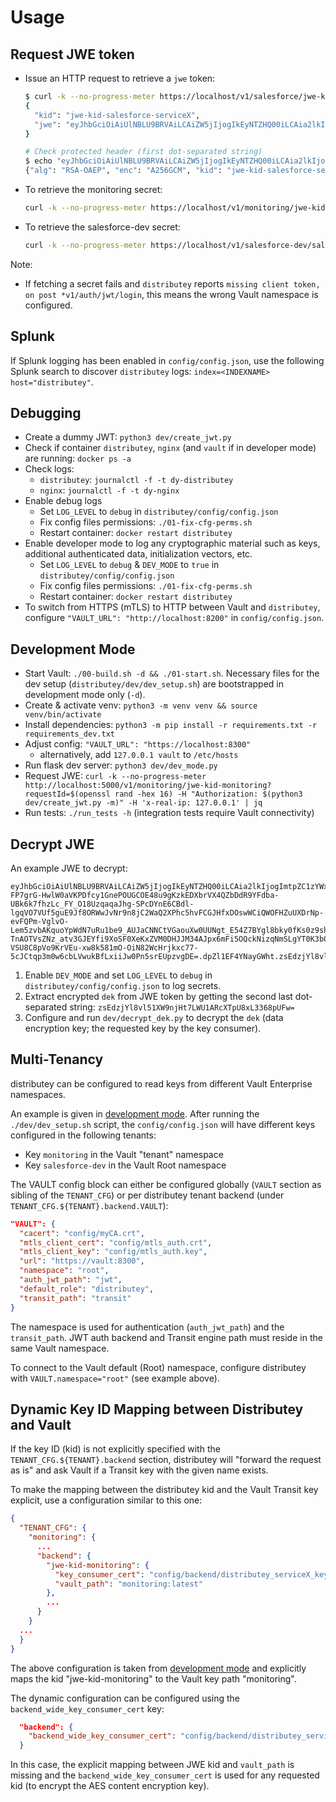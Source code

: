 # Usage
## Request JWE token
- Issue an HTTP request to retrieve a `jwe` token:
  ```bash
  $ curl -k --no-progress-meter https://localhost/v1/salesforce/jwe-kid-salesforce-serviceX?requestId=$(openssl rand -hex 16) -H "Authorization: $(python3 dev/create_jwt.py)" | jq
  {
    "kid": "jwe-kid-salesforce-serviceX",
    "jwe": "eyJhbGciOiAiUlNBLU9BRVAiLCAiZW5jIjogIkEyNTZHQ00iLCAia2lkIjogImp3ZS1raWQtc2FsZXNmb3JjZS1zZXJ2aWNlWCIsICJqdGkiOiAibm9uY2UifQ==.ZPlJ1ZIesHRu-RXcGHIqYrfun4sbZTi2DsTY5YS6citlzgFHPBlTlV-EGBPe5QU8ahjqL6X3KpC7iFgWIng2E43v844uI8jFTMJetwYdP3yU7ckdxw73IvaARuG_ZCB_1xpxfxy4GpLE-u5552jKI8bqjUuWeDTD-Nb9DfyTdA6YEK4atZ6q1mZFUpdewtl9oMEag40G_TUb-K0gtScYhiKWpbHnEvtfUzlAka4F8vrmtGI5GUM84dk_40r5YTT-db3z_uqFj2DzYvXgnPxpJK4k6okqUEWuPAf3gZKWY8ftKP5UbDDD5gnElPL1N72-HcSStn2WDtCjFK8dlLBUDNiOVrGVcAm9Pwt4Ae70XDi7708aGbhdZQ7kqib1V5tJKea088_r6LuuralGsMrYV-E3LY2Drxh73pXWTFVLT8SQ5ezUBeAavQl4NoBtd9j4Vw3tHxnMR6P9mZBFf82EaG4ms7DDgSPwHNsLh7It3HxnFDkGr7cituNlEwzIO0EB_MLLvM51TMQKAL6KO8g1MW7FAO5CXayoIwo-IeV9lqjAM8T8MLutDyrOZy9DXRM_zXMBwQyVnP7JAeMV-KLh6dEwUtm6o0zpxRwF9o0d-ZEwrnR4qe6VQOACeTeJaZlKTtoOvE2qG8tA6stvN2s--qTWK2h4IEEM9f5nBLyACHc=.NIwqi-yT54wS74e3.1pR8BPVAmxYy6m2DNlCa5eEAyhKOmfVzWnNQ_59pv10=.WxOpn6Vj3Ib0VYR16SHOCg=="
  }

  # Check protected header (first dot-separated string)
  $ echo "eyJhbGciOiAiUlNBLU9BRVAiLCAiZW5jIjogIkEyNTZHQ00iLCAia2lkIjogImtpZCIsICJqdGkiOiAibm9uY2UifQ==" | base64 -d
  {"alg": "RSA-OAEP", "enc": "A256GCM", "kid": "jwe-kid-salesforce-serviceX", "jti": "Caexaezieque6doowu6ohghahng6eidi"}
  ```
- To retrieve the monitoring secret:
  ```bash
  curl -k --no-progress-meter https://localhost/v1/monitoring/jwe-kid-monitoring?requestId=$(openssl rand -hex 16) -H "Authorization: $(python3 dev/create_jwt.py -m)" | jq
  ```
- To retrieve the salesforce-dev secret:
  ```bash
  curl -k --no-progress-meter https://localhost/v1/salesforce-dev/salesforce-dev?requestId=$(openssl rand -hex 16) -H "Authorization: $(python3 dev/create_jwt.py -d)" | jq
  ```

Note:
- If fetching a secret fails and `distributey` reports `missing client token, on post *v1/auth/jwt/login`, this means the wrong Vault namespace is configured.

## Splunk

If Splunk logging has been enabled in `config/config.json`, use the following Splunk search to discover `distributey` logs: `index=<INDEXNAME> host="distributey"`.

## Debugging
- Create a dummy JWT: `python3 dev/create_jwt.py`
- Check if container `distributey`, `nginx` (and `vault` if in developer mode) are running: `docker ps -a`
- Check logs:
  - `distributey`: `journalctl -f -t dy-distributey`
  - `nginx`: `journalctl -f -t dy-nginx`
- Enable debug logs
  - Set `LOG_LEVEL` to `debug` in `distributey/config/config.json`
  - Fix config files permissions: `./01-fix-cfg-perms.sh`
  - Restart container: `docker restart distributey`
- Enable developer mode to log any cryptographic material such as keys, additional authenticated data, initialization vectors, etc.
  - Set `LOG_LEVEL` to `debug` & `DEV_MODE` to `true` in `distributey/config/config.json`
  - Fix config files permissions: `./01-fix-cfg-perms.sh`
  - Restart container: `docker restart distributey`
- To switch from HTTPS (mTLS) to HTTP between Vault and `distributey`, configure `"VAULT_URL": "http://localhost:8200"` in `config/config.json`.

## Development Mode
- Start Vault: `./00-build.sh -d && ./01-start.sh`. Necessary files for the dev setup (`distributey/dev/dev_setup.sh`) are bootstrapped in development mode only (`-d`).
- Create & activate venv: `python3 -m venv venv && source venv/bin/activate`
- Install dependencies: `python3 -m pip install -r requirements.txt -r requirements_dev.txt`
- Adjust config: `"VAULT_URL": "https://localhost:8300"`
  - alternatively, add `127.0.0.1 vault` to `/etc/hosts`
- Run flask dev server: `python3 dev/dev_mode.py`
- Request JWE: `curl -k --no-progress-meter http://localhost:5000/v1/monitoring/jwe-kid-monitoring?requestId=$(openssl rand -hex 16) -H "Authorization: $(python3 dev/create_jwt.py -m)" -H 'x-real-ip: 127.0.0.1' | jq`
- Run tests: `./run_tests -h` (integration tests require Vault connectivity)

## Decrypt JWE
An example JWE to decrypt:
```
eyJhbGciOiAiUlNBLU9BRVAiLCAiZW5jIjogIkEyNTZHQ00iLCAia2lkIjogImtpZC1zYWxlc2ZvcmNlIiwgImp0aSI6ICIzNzQ4OTFiNjg2MmZhNGVjY2RmMzNiYTg5MDBjOWQ2ZSJ9.cNwudQ5B3yJTRsztSbxtKFzZetL_tPOR_343Y8ZU96jO6cgUPAozrraYN9JhOk8tSM-FP7grG-HwlW0aVKPDfcy1GnePOUGCOE48u9gKzkEDXbrVX4QZbDdR9YFdba-UBk6k7fhzLc_FY_O18UzqaqaJhg-SPcDYnE6CBdl-lgqVO7VUf5guE9Jf8ORWwJvNr9n8jC2WaQ2XPhc5hvFCGJHfxDOswWCiQWOFHZuUXDrNp-evFQPm-VglvO-Lem5zvbAKquoYpWdN7uRu1be9_AUJaCNNCtVGaouXw0UUNgt_E54Z7BYgl8bky0fKs0z9shIvya4cTuFvTQv4TuQtGig7d5F0sVXu5EHtdrpVAHtrxf38Fk_NCHvKzJ2uPHYINSincG-TnAOTVsZNz_atv3GJEYfi9XoSF0XeKxZVM0DHJJM34AJpx6mFi5OQckNizqNmSLgYT0K3b0ajUtAmgOeLpWw9nqZqeQaP0Q1YkdX9h_7gtN_OHrbpRYip9nG8h3d17kX1SZpGxMlDb_fxhIufKhGC9BT47zFvNgnFNRENlJXifXVOG5OsoTue8xeZvXmGOaIe3lHGf67R3nYM_zD-VSU8C8pVo9KrVEu-xw8k581mO-OiN82WcHrjkxc77-5cJCtqp3m0w6cbLVwukBfLxiiJw0Pn5srEUpzvgDE=.dpZl1EF4YNayGWht.zsEdzjYl8vl51XW9njHt7LWU1ARcXTpU8xL3368pUFw=.27vOkMxjnnhHN_Cp9xsveQ==¨
```

1. Enable `DEV_MODE` and set `LOG_LEVEL` to `debug` in `distributey/config/config.json` to log secrets.
2. Extract encrypted `dek` from JWE token by getting the second last dot-separated string: `zsEdzjYl8vl51XW9njHt7LWU1ARcXTpU8xL3368pUFw=`
3. Configure and run `dev/decrypt_dek.py` to decrypt the `dek` (data encryption key; the requested key by the key consumer).

## Multi-Tenancy

distributey can be configured to read keys from different Vault Enterprise namespaces.

An example is given in [development mode](#development-mode). After running the `./dev/dev_setup.sh` script, the `config/config.json` will have different keys configured in the following tenants:
* Key `monitoring` in the Vault "tenant" namespace
* Key `salesforce-dev` in the Vault Root namespace

The VAULT config block can either be configured globally (`VAULT` section as sibling of the `TENANT_CFG`) or per distributey tenant backend (under `TENANT_CFG.${TENANT}.backend.VAULT`):
```json
"VAULT": {
  "cacert": "config/myCA.crt",
  "mtls_client_cert": "config/mtls_auth.crt",
  "mtls_client_key": "config/mtls_auth.key",
  "url": "https://vault:8300",
  "namespace": "root",
  "auth_jwt_path": "jwt",
  "default_role": "distributey",
  "transit_path": "transit"
}
```

The namespace is used for authentication (`auth_jwt_path`) and the `transit_path`. JWT auth backend and Transit engine path must reside in the same Vault namespace.

To connect to the Vault default (Root) namespace, configure distributey with `VAULT.namespace="root"` (see example above).

## Dynamic Key ID Mapping between Distributey and Vault

If the key ID (kid) is not explicitly specified with the `TENANT_CFG.${TENANT}.backend` section, distributey will "forward the request as is" and ask Vault if a Transit key with the given name exists.

To make the mapping between the distributey kid and the Vault Transit key explicit, use a configuration similar to this one:
```json
{
  "TENANT_CFG": {
    "monitoring": {
      ...
      "backend": {
        "jwe-kid-monitoring": {
          "key_consumer_cert": "config/backend/distributey_serviceX_key_consumer.crt",
          "vault_path": "monitoring:latest"
        },
        ...
      }
    }
  ...
  }
}
```

The above configuration is taken from [development mode](#development-mode) and explicitly maps the kid "jwe-kid-monitoring" to the Vault key path "monitoring".

The dynamic configuration can be configured using the `backend_wide_key_consumer_cert` key:
```json
  "backend": {
    "backend_wide_key_consumer_cert": "config/backend/distributey_serviceX_key_consumer.crt",
  }
```

In this case, the explicit mapping between JWE kid and `vault_path` is missing and the `backend_wide_key_consumer_cert` is used for any requested kid (to encrypt the AES content encryption key).